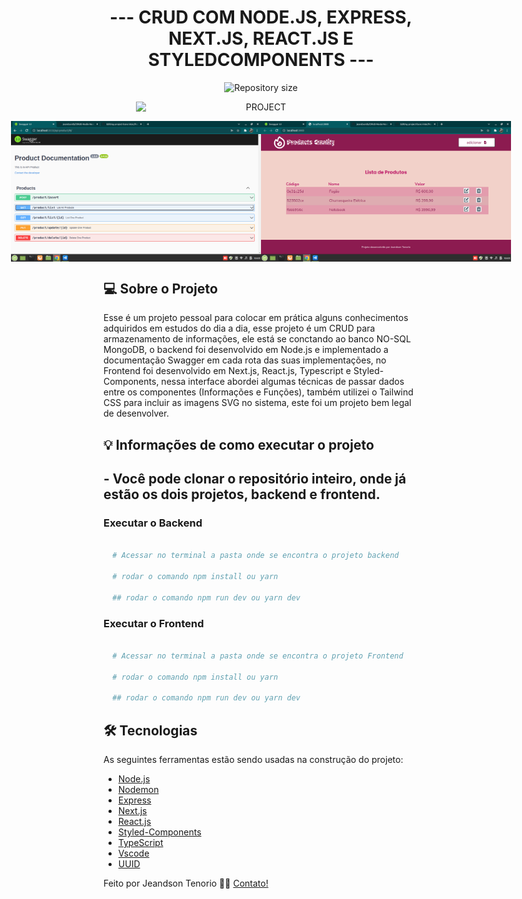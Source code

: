 <h1 align="center">
   --- CRUD COM NODE.JS, EXPRESS, NEXT.JS, REACT.JS E STYLEDCOMPONENTS ---
</h1>

<p align="center">
  <img alt="Repository size" src="https://img.shields.io/static/v1?label=Last%20commit&message=December&color=yellowgreen&style=for-the-badge&logo=Slack">
</p>

<p align="center" style="display: flex; align-items: flex-start; justify-content: center;">
  <img alt="PROJECT" title="#PROJECT" src="https://raw.githubusercontent.com/jeandsontb/CRUD-Node-Next-React/main/assets/CRUD.gif" width="400px">
</p>


<p align="center" style="display: flex; align-items: flex-start; justify-content: center;">
  <img alt="PROJECT" title="#PROJECT" src="https://raw.githubusercontent.com/jeandsontb/CRUD-Node-Next-React/main/assets/crud01.png" width="400px">
  <img alt="PROJECT" title="#PROJECT" src="https://raw.githubusercontent.com/jeandsontb/CRUD-Node-Next-React/main/assets/crud.png" width="400px">
</p>

## 💻 Sobre o Projeto

Esse é um projeto pessoal para colocar em prática alguns conhecimentos adquiridos em estudos do dia a dia, esse projeto é um CRUD para armazenamento de informações, ele está se conctando ao banco NO-SQL MongoDB, o backend foi desenvolvido em Node.js e implementado a documentação Swagger em cada rota das suas implementações, no Frontend foi desenvolvido em Next.js, React.js, Typescript e Styled-Components, nessa interface abordei algumas técnicas de passar dados entre os componentes (Informações e Funções), também utilizei o  Tailwind CSS para incluir as imagens SVG no sistema, este foi um projeto bem legal de desenvolver. 

## 💡 Informações de como executar o projeto

  ## - Você pode clonar o repositório inteiro, onde já estão os dois projetos, backend e frontend.

  ### Executar o Backend

```bash

  # Acessar no terminal a pasta onde se encontra o projeto backend

  # rodar o comando npm install ou yarn

  ## rodar o comando npm run dev ou yarn dev
```

  ### Executar o Frontend

```bash
  
  # Acessar no terminal a pasta onde se encontra o projeto Frontend

  # rodar o comando npm install ou yarn

  ## rodar o comando npm run dev ou yarn dev

```

## 🛠 Tecnologias

As seguintes ferramentas estão sendo usadas na construção do projeto:


- [Node.js][node]
- [Nodemon][nodemon]
- [Express][express]
- [Next.js][next]
- [React.js][react]
- [Styled-Components][styled]
- [TypeScript][typescript]
- [Vscode][vscode]
- [UUID][uuid]

Feito por Jeandson Tenorio 👋🏽 [Contato!](https://www.linkedin.com/in/jeandson/)

[next]:https://nextjs.org/
[uuid]:https://www.npmjs.com/package/uuid
[react]: https://pt-br.reactjs.org/
[styled]: https://styled-components.com/
[nodejs]: https://nodejs.org/
[express]: https://expressjs.com/pt-br/
[typescript]: https://www.typescriptlang.org/
[Vscode]: https://code.visualstudio.com/
[nodemon]: https://www.npmjs.com/package/nodemon
[node]:https://nodejs.org/en/
